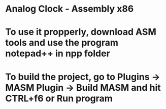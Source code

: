 # Analog Clock - Assembly x86
# To use it propperly, download ASM tools and use the program notepad++ in npp folder
# To build the project, go to Plugins -> MASM Plugin -> Build MASM and hit CTRL+f6 or Run program